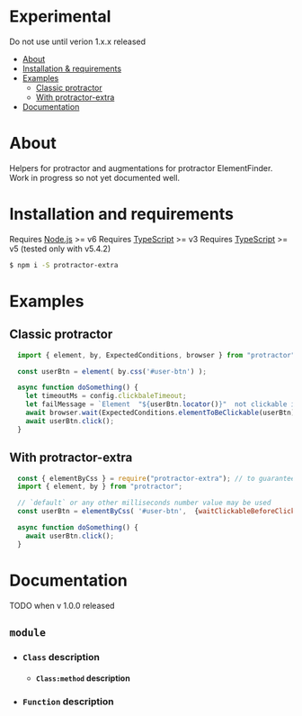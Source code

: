 # Experimental
Do not use until verion 1.x.x released


- [About](#about)
- [Installation & requirements](#installation-and-requirements)
- [Examples](#examples)
  - [Classic protractor](#classic-protractor)
  - [With protractor-extra](#with-protractor-extra)
- [Documentation](#documentation)

# About
Helpers for protractor and augmentations for protractor ElementFinder.
Work in progress so not yet documented well.

# Installation and requirements
Requires [Node.js](https://nodejs.org/) >= v6
Requires [TypeScript](https://www.npmjs.com/package/typescript) >= v3
Requires [TypeScript](https://www.npmjs.com/package/protractor) >= v5  (tested only with v5.4.2)
```sh
$ npm i -S protractor-extra
```

# Examples

## Classic protractor

```js
  import { element, by, ExpectedConditions, browser } from "protractor";

  const userBtn = element( by.css('#user-btn') );

  async function doSomething() {
    let timeoutMs = config.clickbaleTimeout;
    let failMessage = `Element  "${userBtn.locator()}"  not clickable in ${timeoutMs/1000}s.`;
    await browser.wait(ExpectedConditions.elementToBeClickable(userBtn), timeoutMs, failMessage);
    await userBtn.click();
  }
```

## With protractor-extra
```js
  const { elementByCss } = require("protractor-extra"); // to guarantee sync import
  import { element, by } from "protractor";

  // `default` or any other milliseconds number value may be used
  const userBtn = elementByCss( '#user-btn',  {waitClickableBeforeClick: 'default'}  );

  async function doSomething() {
    await userBtn.click();
  }
```

# Documentation
TODO when v 1.0.0 released

## `module`
- ### `Class` description
  - #### `Class:method` description
- ### `Function` description
